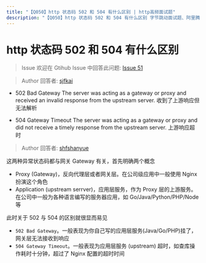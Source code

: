 ```yaml
---
title: "【Q050】http 状态码 502 和 504 有什么区别 | http高频面试题"
description: "【Q050】http 状态码 502 和 504 有什么区别 字节跳动面试题、阿里腾讯面试题、美团小米面试题。"
---
```


# http 状态码 502 和 504 有什么区别

> Issue
> 欢迎在 Gtihub Issue 中回答此问题: [Issue 51](https://github.com/shfshanyue/Daily-Question/issues/51)

> Author
> 回答者: [sjfkai](https://github.com/sjfkai)

- 502 Bad Gateway
  The server was acting as a gateway or proxy and received an invalid response from the upstream server.
  收到了上游响应但无法解析

- 504 Gateway Timeout
  The server was acting as a gateway or proxy and did not receive a timely response from the upstream server.
  上游响应超时

> Author
> 回答者: [shfshanyue](https://github.com/shfshanyue)

这两种异常状态码都与网关 Gateway 有关，首先明确两个概念

- Proxy (Gateway)，反向代理层或者网关层。在公司级应用中一般使用 Nginx 扮演这个角色
- Application (upstream serrver)，应用层服务，作为 Proxy 层的上游服务。在公司中一般为各种语言编写的服务器应用，如 Go/Java/Python/PHP/Node 等

此时关于 502 与 504 的区别就很显而易见

- `502 Bad Gateway`。一般表现为你自己写的应用层服务(Java/Go/PHP)挂了，网关层无法接收到响应
- `504 Gateway Timeout`。一般表现为应用层服务 (upstream) 超时，如查库操作耗时十分钟，超过了 Nginx 配置的超时时间
